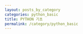 ```yaml
---
layout: posts_by_category
categories: python_basic
title: PYTHON 기초
permalink: /category/python_basic
---
```

